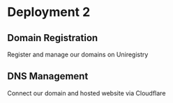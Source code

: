 # Deployment 2

## Domain Registration

Register and manage our domains on Uniregistry

## DNS Management

Connect our domain and hosted website via Cloudflare
